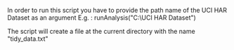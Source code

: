 In order to run this script you have to provide the path name of the UCI HAR Dataset as an argument
E.g. : runAnalysis("C:\\UCI HAR Dataset")

The script will create a file at the current directory with the name "tidy_data.txt"
